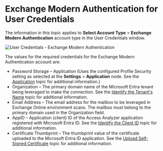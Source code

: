 # Exchange Modern Authentication for User Credentials

The information in this topic applies to **Select Account Type** > **Exchange Modern
Authentication** account type in the User Credentials window.

![User Credentials - Exchange Modern Authentication ](/img/product_docs/accessanalyzer/12.0/admin/settings/connection/profile/exchangemodernauthentication.webp)

The values for the required credentials for the Exchange Modern Authentication account are:

- Password Storage – Application (Uses the configured Profile Security setting as selected at the
  **Settings** > **Application** node. See the [Application](/docs/accessanalyzer/12.0/admin/settings/application/overview.md) topic
  for additional information.)
- Organization – The primary domain name of the Microsoft Entra tenant being leveraged to make the
  connection. See the
  [Identify the Tenant's Name](/docs/accessanalyzer/12.0/config/exchangeonline/access.md#identify-the-tenants-name)
  topic for additional information.
- Email Address – The email address for the mailbox to be leveraged in Exchange Online environment
  scans. The mailbox must belong to the primary domain used in the Organization field.
- AppID – Application (client) ID of the Access Analyzer application registered with Microsoft Entra
  ID. See the
  [Identify the Client ID](/docs/accessanalyzer/12.0/config/exchangeonline/access.md#identify-the-client-id)
  topic for additional information.
- Certificate Thumbprint – The thumbprint value of the certificate uploaded to the Microsoft Entra
  ID application. See the
  [Upload Self-Signed Certificate](/docs/accessanalyzer/12.0/config/exchangeonline/access.md#upload-self-signed-certificate)
  topic for additional information.
